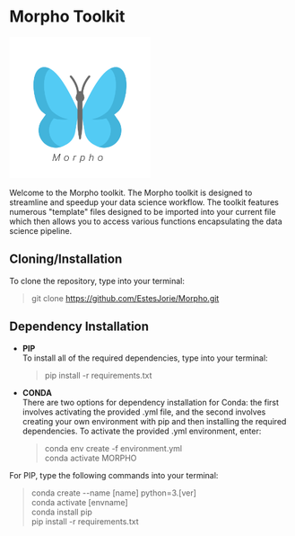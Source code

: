 # Morpho Toolkit

<picture>
  <source srcset="images/morpho_logo_one.png" media="(prefers-color-scheme: light)">
  <source srcset="images/morpho_logo_two.png" media="(prefers-color-scheme: dark)">
  <img src="images/morpho_logo_one.png" alt="Morpho Logo" width="50%">
</picture>

 Welcome to the Morpho toolkit. The Morpho toolkit is designed to streamline and
 speedup your data science workflow. The toolkit features numerous "template" files
 designed to be imported into your current file which then allows you to access
 various functions encapsulating the data science pipeline.
 
 ## Cloning/Installation 
 
 To clone the repository, type into your terminal:
 
 > git clone https://github.com/EstesJorie/Morpho.git

## Dependency Installation

- **PIP**  
  To install all of the required dependencies, type into your terminal:

  > pip install -r requirements.txt

- **CONDA**  
  There are two options for dependency installation for Conda: the first involves activating the provided .yml file, and the second involves creating your own environment with pip and then installing the required dependencies. To activate the provided .yml environment, enter:

  > conda env create -f environment.yml  
  > conda activate MORPHO

For PIP, type the following commands into your terminal:

> conda create --name [name] python=3.[ver]  
> conda activate [envname]  
> conda install pip  
> pip install -r requirements.txt
